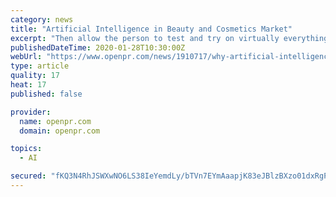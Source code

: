 ```yaml
---
category: news
title: "Artificial Intelligence in Beauty and Cosmetics Market"
excerpt: "Then allow the person to test and try on virtually everything from blushes and contouring to eyeshadows and winged eyeliner. Artificial intelligence apps can define skin-shades and brow shape that would work best for your face shape. Artificial Intelligence in Beauty and Cosmetics Market The Research Corporation report focuses Market Size ..."
publishedDateTime: 2020-01-28T10:30:00Z
webUrl: "https://www.openpr.com/news/1910717/why-artificial-intelligence-in-beauty-and-cosmetics-market-will"
type: article
quality: 17
heat: 17
published: false

provider:
  name: openpr.com
  domain: openpr.com

topics:
  - AI

secured: "fKQ3N4RhJSWXwNO6LS38IeYemdLy/bTVn7EYmAaapjK83eJBlzBXzo01dxRgPyOlVdxNuLoA0q7kXPupjQU94GRsPc5VJWFhUHiOYI1oxQwWli9z1dCsVcWBi6qDI8VRJFUl/8Tv03jlUxB3OaEcM6qNv7RMZGXB9M6r1HPKmtBCQFUoIeEUkdKZGgSP30obO9ZinN2PRpg7031inuXPxZp9WvePRvaud7k+RF5ahMi83Djz9a6ugGbEsDi8yzNtDHZFNoAuWZF5YHn6fyBQE9LhcgqfXNpPXyZ2Yc6UUi/WODLTChyBiLb9p0KDHxEV;wQ1eHV1ex2pgWjOM5Pz8tQ=="
---
```



